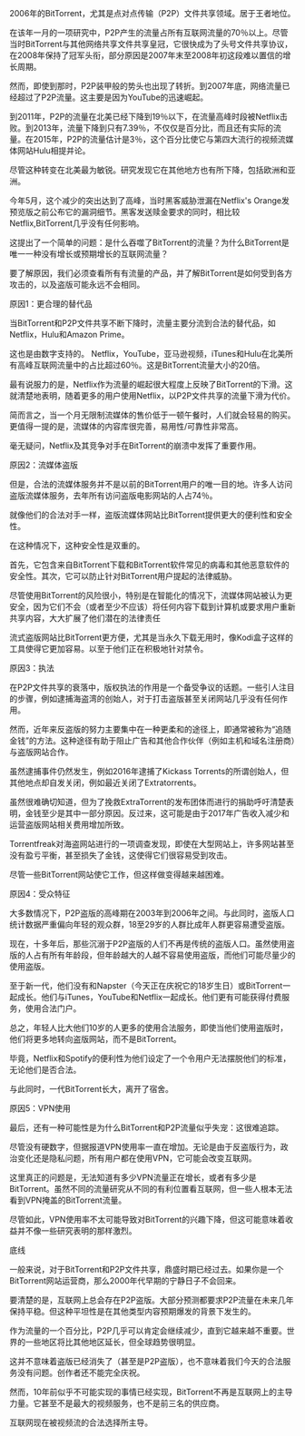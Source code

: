  2006年的BitTorrent，尤其是点对点传输（P2P）文件共享领域。居于王者地位。


在该年一月的一项研究中，P2P产生的流量占所有互联网流量的70％以上。尽管当时BitTorrent与其他网络共享文件共享皇冠，它很快成为了头号文件共享协议，在2008年保持了冠军头衔，部分原因是2007年末至2008年初这段难以置信的增长周期。



然而，即使到那时，P2P装甲般的势头也出现了转折。到2007年底，网络流量已经超过了P2P流量。这主要是因为YouTube的迅速崛起。



到2011年，P2P的流量在北美已经下降到19％以下，在流量高峰时段被Netflix击败。到2013年，流量下降到只有7.39％，不仅仅是百分比，而且还有实际的流量。在2015年，P2P的流量估计是3％，这个百分比使它与第四大流行的视频流媒体网站Hulu相提并论。



尽管这种转变在北美最为敏锐。研究发现它在其他地方也有所下降，包括欧洲和亚洲。



今年5月，这个减少的突出达到了高峰，当时黑客威胁泄漏在Netflix's Orange发预览版之前公布它的漏洞细节。黑客发送赎金要求的同时，相比较Netflix,BitTorrent几乎没有任何影响。



这提出了一个简单的问题：是什么吞噬了BitTorrent的流量？为什么BitTorrent是唯一一种没有增长或预期增长的互联网流量？



要了解原因，我们必须查看所有有流量的产品，并了解BitTorrent是如何受到各方攻击的，以及盗版可能永远不会相同。



原因1：更合理的替代品

当BitTorrent和P2P文件共享不断下降时，流量主要分流到合法的替代品，如Netflix，Hulu和Amazon Prime。



这也是由数字支持的。 Netflix，YouTube，亚马逊视频，iTunes和Hulu在北美所有高峰互联网流量中的占比超过60％。这是BitTorrent流量大小的20倍。



最有说服力的是，Netflix作为流量的崛起很大程度上反映了BitTorrent的下滑。这就清楚地表明，随着更多的用户使用Netflix，以P2P文件共享的流量下滑为代价。



简而言之，当一个月无限制流媒体的售价低于一顿午餐时，人们就会轻易的购买。更值得一提的是，流媒体的内容库很完善，易用性/可靠性非常高。



毫无疑问，Netflix及其竞争对手在BitTorrent的崩溃中发挥了重要作用。



原因2：流媒体盗版

但是，合法的流媒体服务并不是以前的BitTorrent用户的唯一目的地。许多人访问盗版流媒体服务，去年所有访问盗版电影网站的人占74％。



就像他们的合法对手一样，盗版流媒体网站比BitTorrent提供更大的便利性和安全性。



在这种情况下，这种安全性是双重的。



首先，它包含来自BitTorrent下载和BitTorrent软件常见的病毒和其他恶意软件的安全性。其次，它可以防止针对BitTorrent用户提起的法律威胁。



尽管使用BitTorrent的风险很小，特别是在智能化的情况下，流媒体网站被认为更安全，因为它们不会（或者至少不应该）将任何内容下载到计算机或要求用户重新共享内容，大大扩展了他们潜在的法律责任



流式盗版网站比BitTorrent更方便，尤其是当永久下载无用时，像Kodi盒子这样的工具使得它更加容易。以至于他们正在积极地针对禁令。

原因3：执法

在P2P文件共享的衰落中，版权执法的作用是一个备受争议的话题。一些引人注目的步骤，例如逮捕海盗湾的创始人，对于打击盗版甚至关闭网站几乎没有任何作用。



然而，近年来反盗版的努力主要集中在一种更柔和的途径上，即通常被称为“追随金钱”的方法。这种途径有助于阻止广告和其他合作伙伴（例如主机和域名注册商）与盗版网站合作。



虽然逮捕事件仍然发生，例如2016年逮捕了Kickass Torrents的所谓创始人，但其他地点却自发关闭，例如最近关闭了Extratorrents。



虽然很难确切知道，但为了挽救ExtraTorrent的发布团体而进行的捐助呼吁清楚表明，金钱至少是其中一部分原因。反过来，这可能是由于2017年广告收入减少和运营盗版网站相关费用增加所致。



Torrentfreak对海盗网站进行的一项调查发现，即使在大型网站上，许多网站甚至没有盈亏平衡，甚至损失了金钱，这使得它们很容易受到攻击。



尽管一些BitTorrent网站使它工作，但这样做变得越来越困难。



原因4：受众特征

大多数情况下，P2P盗版的高峰期在2003年到2006年之间。与此同时，盗版人口统计数据严重偏向年轻的观众群，18至29岁的人群比成年人群更容易遭受盗版。



现在，十多年后，那些沉溺于P2P盗版的人们不再是传统的盗版人口。虽然使用盗版的人占有所有年龄段，但年龄越大的人越不容易使用盗版，而他们可能尽量少的使用盗版。



至于新一代，他们没有和Napster（今天正在庆祝它的18岁生日）或BitTorrent一起成长。他们与iTunes，YouTube和Netflix一起成长。他们更有可能获得付费服务，使用合法门户。



总之，年轻人比大他们10岁的人更多的使用合法服务，即使当他们使用盗版时，他们将更多地转向盗版网站，而不是BitTorrent。



毕竟，Netflix和Spotify的便利性为他们设定了一个令用户无法摆脱他们的标准，无论他们是否合法。



与此同时，一代BitTorrent长大，离开了宿舍。



原因5：VPN使用

最后，还有一种可能性是为什么BitTorrent和P2P流量似乎失宠：这很难追踪。



尽管没有硬数字，但据报道VPN使用率一直在增加。无论是由于反盗版行为，政治变化还是隐私问题，所有用户都在使用VPN，它可能会改变互联网。



这里真正的问题是，无法知道有多少VPN流量正在增长，或者有多少是BitTorrent。虽然不同的流量研究从不同的有利位置看互联网，但一些人根本无法看到VPN掩盖的BitTorrent流量。



尽管如此，VPN使用率不太可能导致对BitTorrent的兴趣下降，但这可能意味着收益并不像一些研究表明的那样激烈。



底线

一般来说，对于BitTorrent和P2P文件共享，鼎盛时期已经过去。如果你是一个BitTorrent网站运营商，那么2000年代早期的宁静日子不会回来。



要清楚的是，互联网上总会存在P2P盗版。大部分预测都要求P2P流量在未来几年保持平稳。但这种平坦性是在其他类型内容预期爆发的背景下发生的。



作为流量的一个百分比，P2P几乎可以肯定会继续减少，直到它越来越不重要。世界的一些地区将比其他地区延长，但全球趋势很明显。



这并不意味着盗版已经消失了（甚至是P2P盗版），也不意味着我们今天的合法服务没有问题。创作者还不能完全庆祝。



然而，10年前似乎不可能实现的事情已经实现，BitTorrent不再是互联网上的主导力量。它甚至不是最大的视频服务，也不是前三名的供应商。



互联网现在被视频流的合法选择所主导。